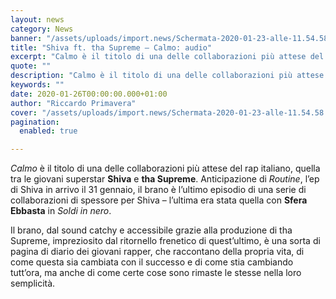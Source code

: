 ```yaml
---
layout: news
category: News
banner: "/assets/uploads/import.news/Schermata-2020-01-23-alle-11.54.58.png"
title: "Shiva ft. tha Supreme – Calmo: audio"
excerpt: "Calmo è il titolo di una delle collaborazioni più attese del rap italiano, quella tra le giovani superstar Shiva e tha Supreme. Anticipazione di Routine, l’ep di Shiva in arrivo il 31 gennaio, il brano è l’ultimo episodio di una serie di collaborazioni di spessore per Shiva – l’ultima era stata quella con Sfera Ebbasta in [&hellip"
quote: ""
description: "Calmo è il titolo di una delle collaborazioni più attese del rap italiano, quella tra le giovani superstar Shiva e tha Supreme. Anticipazione di Routine, l’ep di Shiva in arrivo il 31 gennaio, il brano è l’ultimo episodio di una serie di collaborazioni di spessore per Shiva – l’ultima era stata quella con Sfera Ebbasta in [&hellip"
keywords: ""
date: 2020-01-26T00:00:00.000+01:00
author: "Riccardo Primavera"
cover: "/assets/uploads/import.news/Schermata-2020-01-23-alle-11.54.58.png"
pagination:
  enabled: true

---
```


_Calmo_ è il titolo di una delle collaborazioni più attese del rap italiano, quella tra le giovani superstar **Shiva** e **tha Supreme**. Anticipazione di _Routine_, l’ep di Shiva in arrivo il 31 gennaio, il brano è l’ultimo episodio di una serie di collaborazioni di spessore per Shiva – l’ultima era stata quella con **Sfera Ebbasta** in _Soldi in nero_.

Il brano, dal sound catchy e accessibile grazie alla produzione di tha Supreme, impreziosito dal ritornello frenetico di quest’ultimo, è una sorta di pagina di diario dei giovani rapper, che raccontano della propria vita, di come questa sia cambiata con il successo e di come stia cambiando tutt’ora, ma anche di come certe cose sono rimaste le stesse nella loro semplicità.